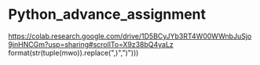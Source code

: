 # Python_advance_assignment

https://colab.research.google.com/drive/1D5BCyJYb3RT4W00WWnbJuSjo9jnHNCGm?usp=sharing#scrollTo=X9z38bQ4yaLz
format(str(tuple(mwo)).replace(",)",")")))
